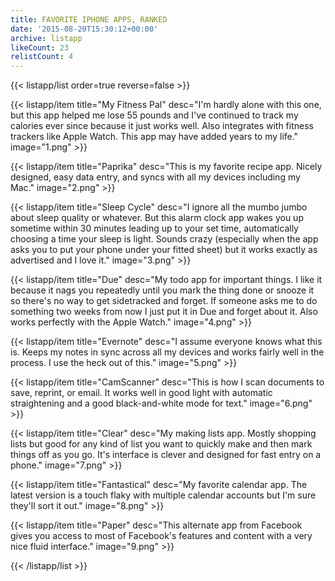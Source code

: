 ```yaml
---
title: FAVORITE IPHONE APPS, RANKED
date: '2015-08-20T15:30:12+00:00'
archive: listapp
likeCount: 23
relistCount: 4
---
```


{{< listapp/list order=true reverse=false >}}

   {{< listapp/item title="My Fitness Pal"
      desc="I'm hardly alone with this one, but this app helped me lose 55 pounds and I've continued to track my calories ever since because it just works well. Also integrates with fitness trackers like Apple Watch. This app may have added years to my life."
      image="1.png" >}}

   {{< listapp/item title="Paprika"
      desc="This is my favorite recipe app. Nicely designed, easy data entry, and syncs with all my devices including my Mac."
      image="2.png" >}}

   {{< listapp/item title="Sleep Cycle"
      desc="I ignore all the mumbo jumbo about sleep quality or whatever. But this alarm clock app wakes you up sometime within 30 minutes leading up to your set time, automatically choosing a time your sleep is light. Sounds crazy (especially when the app asks you to put your phone under your fitted sheet) but it works exactly as advertised and I love it."
      image="3.png" >}}

   {{< listapp/item title="Due"
      desc="My todo app for important things. I like it because it nags you repeatedly until you mark the thing done or snooze it so there's no way to get sidetracked and forget. If someone asks me to do something two weeks from now I just put it in Due and forget about it. Also works perfectly with the Apple Watch."
      image="4.png" >}}

   {{< listapp/item title="Evernote"
      desc="I assume everyone knows what this is. Keeps my notes in sync across all my devices and works fairly well in the process. I use the heck out of this."
      image="5.png" >}}

   {{< listapp/item title="CamScanner"
      desc="This is how I scan documents to save, reprint, or email. It works well in good light with automatic straightening and a good black-and-white mode for text."
      image="6.png" >}}

   {{< listapp/item title="Clear"
      desc="My making lists app. Mostly shopping lists but good for any kind of list you want to quickly make and then mark things off as you go. It's interface is clever and designed for fast entry on a phone."
      image="7.png" >}}

   {{< listapp/item title="Fantastical"
      desc="My favorite calendar app. The latest version is a touch flaky with multiple calendar accounts but I'm sure they'll sort it out."
      image="8.png" >}}

   {{< listapp/item title="Paper"
      desc="This alternate app from Facebook gives you access to most of Facebook's features and content with a very nice fluid interface."
      image="9.png" >}}

{{< /listapp/list >}}
